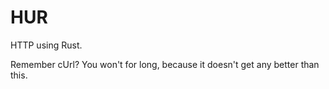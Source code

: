 # HUR

HTTP using Rust.

Remember cUrl? You won't for long, because it doesn't get any better than this.